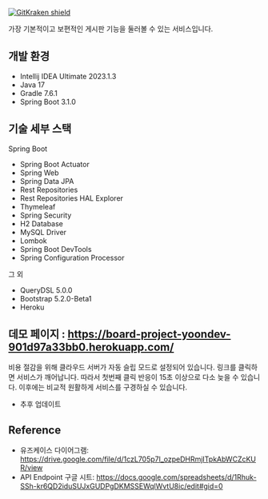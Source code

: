 [![GitKraken shield](https://img.shields.io/badge/GitKraken-Legendary%20Git%20Tools-teal?style=plastic&logo=gitkraken)](http://gitkraken.link/uno)

가장 기본적이고 보편적인 게시판 기능을 둘러볼 수 있는 서비스입니다. 

## 개발 환경

* Intellij IDEA Ultimate 2023.1.3 
* Java 17
* Gradle 7.6.1
* Spring Boot 3.1.0

## 기술 세부 스택

Spring Boot

* Spring Boot Actuator
* Spring Web
* Spring Data JPA
* Rest Repositories
* Rest Repositories HAL Explorer
* Thymeleaf
* Spring Security
* H2 Database
* MySQL Driver
* Lombok
* Spring Boot DevTools
* Spring Configuration Processor

그 외

* QueryDSL 5.0.0
* Bootstrap 5.2.0-Beta1
* Heroku

## 데모 페이지 : https://board-project-yoondev-901d97a33bb0.herokuapp.com/

비용 절감을 위해 클라우드 서버가 자동 슬립 모드로 설정되어 있습니다. 링크를 클릭하면 서비스가 깨어납니다. 따라서 첫번째 클릭 반응이 15초 이상으로 다소 늦을 수 있습니다.
이후에는 비교적 원활하게 서비스를 구경하실 수 있습니다.

* 추후 업데이트

## Reference

* 유즈케이스 다이어그램: https://drive.google.com/file/d/1czL705p7l_ozpeDHRmjITpkAbWCZcKUR/view
* API Endpoint 구글 시트: https://docs.google.com/spreadsheets/d/1Rhuk-SSh-kr6QD2iduSUJxGUDPgDKMSSEWqlWvtU8ic/edit#gid=0

